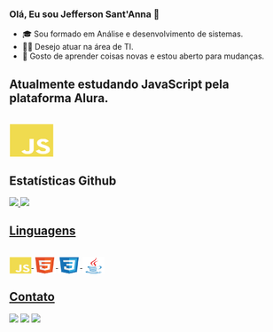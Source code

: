 ### Olá, Eu sou Jefferson Sant'Anna 👋


- 🎓 Sou formado em Análise e desenvolvimento de sistemas.
- 👨‍💻 Desejo atuar na área de TI.
- 📘 Gosto de aprender coisas novas e estou aberto para mudanças.

## Atualmente estudando JavaScript pela plataforma Alura.
<div style="display: inline"><br>
    <img align="center" alt="Jeff-Js" height="60" width="80" src="https://raw.githubusercontent.com/devicons/devicon/master/icons/javascript/javascript-plain.svg">
</div> 


## Estatísticas Github
  <div>
    <a href="https://github.com/jefferson">
    <img height="150" src="https://github-readme-stats.vercel.app/api?username=jeffersonmsantanna&show_icons=true&theme=vue-dark&include_all_commits=true&count_private=true"/>
    <img height="149" src="https://github-readme-stats.vercel.app/api/top-langs/?username=jeffersonmsantanna&layout=compact&langs_count=7&theme=vue-dark"/>
  </div>
  
  ## Linguagens
  <div style="display: inline_block"><br>
    <img align="center" alt="Jeff-Js" height="30" width="40" src="https://raw.githubusercontent.com/devicons/devicon/master/icons/javascript/javascript-plain.svg">
    <img align="center" alt="Jeff-HTML" height="30" width="40" src="https://raw.githubusercontent.com/devicons/devicon/master/icons/html5/html5-original.svg">
    <img align="center" alt="Jeff-CSS" height="30" width="40" src="https://raw.githubusercontent.com/devicons/devicon/master/icons/css3/css3-original.svg">
    <link rel="stylesheet" href="https://cdn.jsdelivr.net/gh/devicons/devicon@v2.14.0/devicon.min.css">
    <img align="center" alt="Jeff-Java" height="30" width="40" src="https://raw.githubusercontent.com/devicons/devicon/master/icons/java/java-original.svg">
  </div>

## Contato  
 <div>
    <a href="https://www.linkedin.com/in/jeffersonsantanna/" target="_blank"><img src="https://img.shields.io/badge/-LinkedIn-%230077B5?style=for-the- badge&logo=linkedin&logoColor=white" target="_blank"></a> 
    <a href = "mailto:santanna.jefferson96@gmail.com"><img src="https://img.shields.io/badge/Gmail-D14836?style=for-the-badge&logo=gmail&logoColor=white"></a>
    <a href = "mailto:jeffersonmsantanna@outlook.com"><img src="https://img.shields.io/badge/Microsoft_Outlook-0078D4?style=for-the-badge&logo=microsoft-outlook&logoColor=white">    </a>
 </div>
